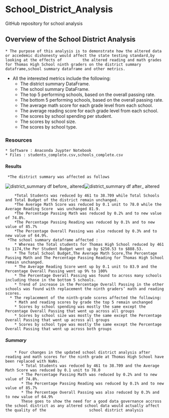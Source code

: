 # School_District_Analysis
GitHub repository  for school analysis
## Overview of the School District Analysis
    * The purpose of this analysis is to demonstrate how the altered data or accedemic dishonesty would affect the state testing standard,by looking at the effects of         the altered reading and math grades for Thomas High School ninth graders on the district summary dataframe,school summary dataframe and other metrics.
  * All the interested metrics include the following:
     * The district summary DataFrame.
     * The school summary DataFrame. 
     * The top 5 performing schools, based on the overall passing rate. 
     * The bottom 5 performing schools, based on the overall passing rate.
     * The average math score for each grade level from each school. 
     * The average reading score for each grade level from each school. 
     * The scores by school spending per student. 
     * The scores by school size. 
     * The scores by school type. 
### Resources
    * Software : Anaconda Juypter Notebook
    * Files : students_complete.csv,schools_complete.csv
#### Results
     *The district summary was affected as follows
![district_summary _df_ before_ altered](https://user-images.githubusercontent.com/64270455/187047447-1590aece-adff-4851-b064-51f056af5cb2.png)![district_summary _df_ after_ altered](https://user-images.githubusercontent.com/64270455/187047473-d3bf39f7-f684-4af8-97b9-406f5450fb62.png)
        
        *Total Students was reduced by 461 to 38.709 while Total Schools and Total Budget of the district remain unchanged.
        *The Average Math Score was reduced by 0.1 unit to 78.0 while the Average Reading Score  was unchanged 81.9.
        *The Percentage Passing Math was reduced by 0.2% and to new value of 74.8%.
        *The Percentage Passing Reading was reduced by 0.1% and to new value of 85.7%
        *The Percentage Overall Passing was also reduced by 0.3% and to new value of 64.9%.
     *The school summary dataframe affected :
        * Whereas the Total students for Thomas High School reduced by 461 to 1174,the Per Student Budget went up by $250.53 to $888.53.
        * The Total School Budget,The Average Math Score,The Percentage Passing Math and The Percentage Passing Reading for Thomas High School remain unchanged.
        * The Average Reading Score went up by 0.1 unit to 83.9 and the Percentage Overall Passing went up 9% to 100%
        * The Percentage Overall Passing was found to across many schools including those in the bottom 5 schools.
        * Trend of increase in the Percentage Overall Passing in the other schools was found with replacement the ninth graders’ math and reading scores.
      * The replacement of the ninth-grade scores affected the following:
        * Math and reading scores by grade the top 5 remain unchanged
        * Scores by school spending was mostly the same except the Percentage Overall Passing that went up across all groups
        * Scores by school size was mostly the same except the Percentage Overall Passing that went up across all groups
        * Scores by school type was mostly the same except the Percentage Overall Passing that went up across both groups
##### Summary
        * Four changes in the updated school district analysis after reading and math scores for the ninth grade at Thomas High School have been replaced with NaNs.
           * Total Students was reduced by 461 to 38.709 and the Average Math Score was reduced by 0.1 unit to 78.0
           * The Percentage Passing Math was reduced by 0.2% and to new value of 74.8%.
           * The Percentage Passing Reading was reduced by 0.1% and to new value of 85.7%
           * The Percentage Overall Passing was also reduced by 0.3% and to new value of 64.9% 
           These goes to show the need for a good data governance accross the school district as any altered school data would actually affect the quality of the                   school district analysis
